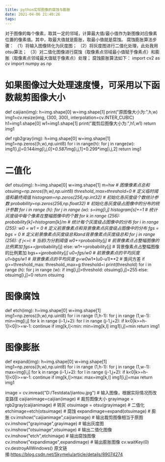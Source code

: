 ```yaml
---
title: python实现图像的腐蚀与膨胀
date: 2021-04-06 21:40:26
tags: 
---
```

对于图像的每个像素，取其一定的邻域，计算最大值/最小值作为新图像对应像素位置的像素值。其中，取最大值就是膨胀，取最小值就是腐蚀。
腐蚀膨胀算法步骤：
（1）将输入图像转化为灰度图；
（2）将灰度图进行二值化处理，此处我用otsu算法；
（3）对二值化图像进行腐蚀（取像素点邻域最小值赋于像素点）和膨胀（取像素点邻域最大值赋于像素点）处理；
腐蚀膨胀算法如下：
import cv2 as cv
import numpy as np

# 如果图像过大处理速度慢，可采用以下函数裁剪图像大小
def caijian(img):
    h=img.shape[0]
    w=img.shape[1]
    print("原图像大小为:",h,w)
    img1=cv.resize(img, (300, 300), interpolation=cv.INTER_CUBIC)
    h1=img1.shape[0]
    w1=img1.shape[1]
    print("裁剪后图像大小为:",h1,w1)
    return img1

def rgb2gray(img):
    h=img.shape[0]
    w=img.shape[1]
    img1=np.zeros((h,w),np.uint8)
    for i in range(h):
        for j in range(w):
            img1[i,j]=0.144*img[i,j,0]+0.587*img[i,j,1]+0.299*img[i,j,2]
    return img1

# 二值化
def otsu(img):
    h=img.shape[0]
    w=img.shape[1]
    m=h*w   # 图像像素点总和
    otsuimg=np.zeros((h,w),np.uint8)
    threshold_max=threshold=0   # 定义临时阈值和最终阈值
    histogram=np.zeros(256,np.int32)   # 初始化各灰度级个数统计参数
    probability=np.zeros(256,np.float32)   # 初始化各灰度级占图像中的分布的统计参数
    for i in range (h):
        for j in range (w):
            s=img[i,j]
            histogram[s]+=1   # 统计灰度级中每个像素在整幅图像中的个数
    for k in range (256):
        probability[k]=histogram[k]/m   # 统计每个灰度级占图像中的分布
    for i in range (255):
        w0 = w1 = 0   # 定义前景像素点和背景像素点灰度级占图像中的分布
        fgs = bgs = 0   # 定义前景像素点灰度级总和and背景像素点灰度级总和
        for j in range (256):
            if j<=i:   # 当前i为分割阈值
                w0+=probability[j]   # 前景像素点占整幅图像的比例累加
                fgs+=j*probability[j]
            else:
                w1+=probability[j]   # 背景像素点占整幅图像的比例累加
                bgs+=j*probability[j]
        u0=fgs/w0   # 前景像素点的平均灰度
        u1=bgs/w1   # 背景像素点的平均灰度
        g=w0*w1*(u0-u1)**2   # 类间方差
        if g>=threshold_max:
            threshold_max=g
            threshold=i
    print(threshold)
    for i in range (h):
        for j in range (w):
            if img[i,j]>threshold:
                otsuimg[i,j]=255
            else:
                otsuimg[i,j]=0
    return otsuimg

# 图像腐蚀
def etch(img):
    h=img.shape[0]
    w=img.shape[1]
    img1=np.zeros((h,w),np.uint8)
    for i in range (1,h-1):
        for j in range (1,w-1):
            min=img[i,j]
            for k in range (i-1,i+2):
                for l in range (j-1,j+2):
                    if k<0|k>=h-1|l<0|l>=w-1:
                        continue
                    if img[k,l]<min:
                        min=img[k,l]
            img1[i,j]=min
    return img1

# 图像膨胀
def expand(img):
    h=img.shape[0]
    w=img.shape[1]
    img1=np.zeros((h,w),np.uint8)
    for i in range (1,h-1):
        for j in range (1,w-1):
            max=img[i,j]
            for k in range (i-1,i+2):
                for l in range (j-1,j+2):
                    if k<0|k>=h-1|l<0|l>=w-1:
                        continue
                    if img[k,l]>max:
                       max=img[k,l]
            img1[i,j]=max
    return img1

image = cv.imread("D:/Testdata/jiantou.jpg")   # 输入图像，根据实际情况而改变路径
caijianimage=caijian(image)   # 裁剪图像大小
grayimage = rgb2gray(caijianimage)   # 转灰
otsuimage = otsu(grayimage)   # 二值化
etchimage=etch(otsuimage)   # 腐蚀
expandimage=expand(otsuimage)   # 膨胀
cv.imshow("caijianimage",caijianimage)   # 输出裁剪图像相当于原图
cv.imshow("grayimage",grayimage)   # 输出灰度图
cv.imshow("otsuimage",otsuimage)   # 输出二值化图像
cv.imshow("etch",etchimage)   # 输出腐蚀图像
cv.imshow("expandimage",expandimage)   # 输出膨胀图像
cv.waitKey(0)
cv.destroyAllWindows()
原文链接:https://blog.csdn.net/Skymelu/article/details/89074274